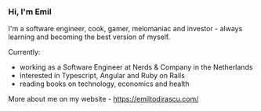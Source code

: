 ### Hi, I'm Emil

I'm a software engineer, cook, gamer, melomaniac and investor - always learning and becoming the best version of myself.

Currently:
- working as a Software Engineer at Nerds & Company in the Netherlands
- interested in Typescript, Angular and Ruby on Rails
- reading books on technology, economics and health

More about me on my website - https://emiltodirascu.com/
